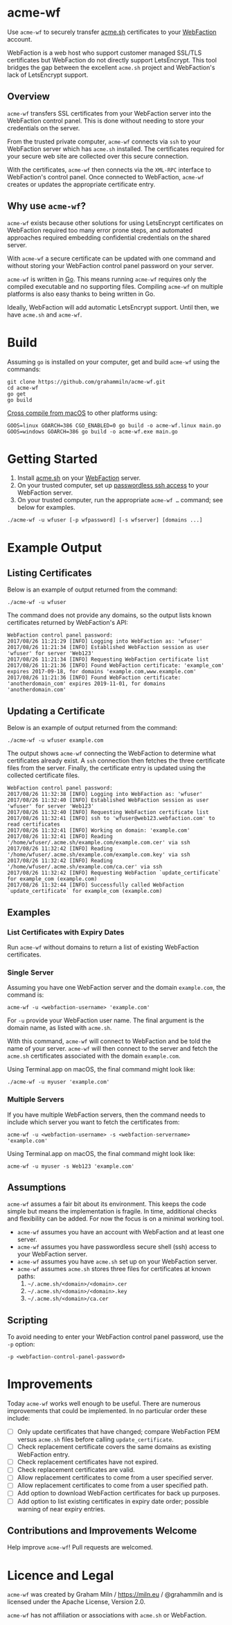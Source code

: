 # acme-wf

Use `acme-wf` to securely transfer [acme.sh][] certificates to your [WebFaction][] account.

WebFaction is a web host who support customer managed SSL/TLS certificates but WebFaction do not directly support LetsEncrypt. This tool bridges the gap between the excellent `acme.sh` project and WebFaction's lack of LetsEncrypt support.

## Overview

`acme-wf` transfers SSL certificates from your WebFaction server into the WebFaction control panel. This is done without needing to store your credentials on the server.

From the trusted private computer, `acme-wf` connects via `ssh` to your WebFaction server which has `acme.sh` installed. The certificates required for your secure web site are collected over this secure connection.

With the certificates, `acme-wf` then connects via the `XML-RPC` interface to WebFaction's control panel. Once connected to WebFaction, `acme-wf` creates or updates the appropriate certificate entry.

## Why use `acme-wf`?

`acme-wf` exists because other solutions for using LetsEncrypt certificates on WebFaction required too many error prone steps, and automated approaches required embedding confidential credentials on the shared server.

With `acme-wf` a secure certificate can be updated with one command and without storing your WebFaction control panel password on your server.

`acme-wf` is written in [Go](https://golang.org). This means running `acme-wf` requires only the compiled executable and no supporting files. Compiling `acme-wf` on multiple platforms is also easy thanks to being written in Go.

Ideally, WebFaction will add automatic LetsEncrypt support. Until then, we have `acme.sh` and `acme-wf`.

# Build

Assuming `go` is installed on your computer, get and build `acme-wf` using the commands:

```
git clone https://github.com/grahammiln/acme-wf.git
cd acme-wf
go get
go build
```

[Cross compile from macOS](https://stackoverflow.com/questions/12168873) to other platforms using:

```
GOOS=linux GOARCH=386 CGO_ENABLED=0 go build -o acme-wf.linux main.go
GOOS=windows GOARCH=386 go build -o acme-wf.exe main.go
```

# Getting Started

1. Install [acme.sh][] on your [WebFaction][] server.
2. On your trusted computer, set up [passwordless ssh access](https://www.dssw.co.uk/blog/2013-09-20-avoiding-password-prompts-with-ssh-and-rsync/) to your WebFaction server.
3. On your trusted computer, run the appropriate `acme-wf …` command; see below for examples.

```
./acme-wf -u wfuser [-p wfpassword] [-s wfserver] [domains ...]
```

# Example Output

## Listing Certificates

Below is an example of output returned from the command:

`./acme-wf -u wfuser`

The command does not provide any domains, so the output lists known certificates returned by WebFaction's API:

```
WebFaction control panel password: 
2017/08/26 11:21:29 [INFO] Logging into WebFaction as: 'wfuser'
2017/08/26 11:21:34 [INFO] Established WebFaction session as user 'wfuser' for server 'Web123'
2017/08/26 11:21:34 [INFO] Requesting WebFaction certificate list
2017/08/26 11:21:36 [INFO] Found WebFaction certificate: 'example_com' expires 2017-09-18, for domains 'example.com,www.example.com'
2017/08/26 11:21:36 [INFO] Found WebFaction certificate: 'anotherdomain_com' expires 2019-11-01, for domains 'anotherdomain.com'
```

## Updating a Certificate

Below is an example of output returned from the command:

`./acme-wf -u wfuser example.com`

The output shows `acme-wf` connecting the WebFaction to determine what certificates already exist. A `ssh` connection then fetches the three certificate files from the server. Finally, the certificate entry is updated using the collected certificate files.

```
WebFaction control panel password: 
2017/08/26 11:32:38 [INFO] Logging into WebFaction as: 'wfuser'
2017/08/26 11:32:40 [INFO] Established WebFaction session as user 'wfuser' for server 'Web123'
2017/08/26 11:32:40 [INFO] Requesting WebFaction certificate list
2017/08/26 11:32:41 [INFO] ssh to 'wfuser@web123.webfaction.com' to read certificates
2017/08/26 11:32:41 [INFO] Working on domain: 'example.com'
2017/08/26 11:32:41 [INFO] Reading '/home/wfuser/.acme.sh/example.com/example.com.cer' via ssh
2017/08/26 11:32:42 [INFO] Reading '/home/wfuser/.acme.sh/example.com/example.com.key' via ssh
2017/08/26 11:32:42 [INFO] Reading '/home/wfuser/.acme.sh/example.com/ca.cer' via ssh
2017/08/26 11:32:42 [INFO] Requesting WebFaction `update_certificate` for example_com (example.com)
2017/08/26 11:32:44 [INFO] Successfully called WebFaction `update_certificate` for example_com (example.com)
```

## Examples

### List Certificates with Expiry Dates

Run `acme-wf` without domains to return a list of existing WebFaction certificates.

### Single Server

Assuming you have one WebFaction server and the domain `example.com`, the command is:

    acme-wf -u <webfaction-username> 'example.com'

For `-u` provide your WebFaction user name. The final argument is the domain name, as listed with `acme.sh`.

With this command, `acme-wf` will connect to WebFaction and be told the name of your server. `acme-wf` will then connect to the server and fetch the `acme.sh` certificates associated with the domain `example.com`.

Using Terminal.app on macOS, the final command might look like:

    ./acme-wf -u myuser 'example.com'

### Multiple Servers

If you have multiple WebFaction servers, then the command needs to include which server you want to fetch the certificates from:

    acme-wf -u <webfaction-username> -s <webfaction-servername> 'example.com'

Using Terminal.app on macOS, the final command might look like:

    acme-wf -u myuser -s Web123 'example.com'

## Assumptions

`acme-wf` assumes a fair bit about its environment. This keeps the code simple but means the implementation is fragile. In time, additional checks and flexibility can be added. For now the focus is on a minimal working tool.

- `acme-wf` assumes you have an account with WebFaction and at least one server.
- `acme-wf` assumes you have passwordless secure shell (ssh) access to your WebFaction server.
- `acme-wf` assumes you have `acme.sh` set up on your WebFaction server.
- `acme-wf` assumes `acme.sh` stores three files for certificates at known paths:
   1. `~/.acme.sh/<domain>/<domain>.cer`
   2. `~/.acme.sh/<domain>/<domain>.key`
   3. `~/.acme.sh/<domain>/ca.cer`

## Scripting

To avoid needing to enter your WebFaction control panel password, use the `-p` option:

    -p <webfaction-control-panel-password>

# Improvements

Today `acme-wf` works well enough to be useful. There are numerous improvements that could be implemented. In no particular order these include:

- [ ] Only update certificates that have changed; compare WebFaction PEM versus `acme.sh` files before calling `update_certificate`.
- [ ] Check replacement certificate covers the same domains as existing WebFaction entry.
- [ ] Check replacement certificates have not expired.
- [ ] Check replacement certificates are valid.
- [ ] Allow replacement certificates to come from a user specified server.
- [ ] Allow replacement certificates to come from a user specified path.
- [ ] Add option to download WebFaction certificates for back up purposes.
- [ ] Add option to list existing certificates in expiry date order; possible warning of near expiry entries.

## Contributions and Improvements Welcome

Help improve `acme-wf`! Pull requests are welcomed.

# Licence and Legal

`acme-wf` was created by Graham Miln / https://miln.eu / @grahammiln and is licensed under the Apache License, Version 2.0.

`acme-wf` has not affiliation or associations with `acme.sh` or WebFaction.

[acme.sh]: https://github.com/Neilpang/acme.sh
[WebFaction]: https://www.webfaction.com/?aid=50311
